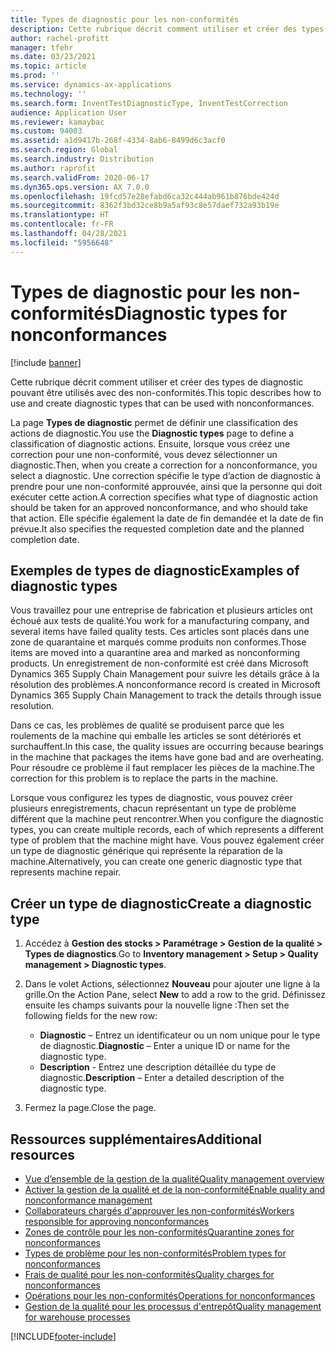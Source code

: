 ```yaml
---
title: Types de diagnostic pour les non-conformités
description: Cette rubrique décrit comment utiliser et créer des types de diagnostic pouvant être utilisés avec des non-conformités.
author: rachel-profitt
manager: tfehr
ms.date: 03/23/2021
ms.topic: article
ms.prod: ''
ms.service: dynamics-ax-applications
ms.technology: ''
ms.search.form: InventTestDiagnosticType, InventTestCorrection
audience: Application User
ms.reviewer: kamaybac
ms.custom: 94003
ms.assetid: a1d9417b-268f-4334-8ab6-8499d6c3acf0
ms.search.region: Global
ms.search.industry: Distribution
ms.author: raprofit
ms.search.validFrom: 2020-06-17
ms.dyn365.ops.version: AX 7.0.0
ms.openlocfilehash: 19fcd57e28efabd6ca32c444ab961b876bde424d
ms.sourcegitcommit: 8362f3bd32ce8b9a5af93c8e57daef732a93b19e
ms.translationtype: HT
ms.contentlocale: fr-FR
ms.lasthandoff: 04/28/2021
ms.locfileid: "5956648"
---
```

# <a name="diagnostic-types-for-nonconformances"></a><span data-ttu-id="0b596-103">Types de diagnostic pour les non-conformités</span><span class="sxs-lookup"><span data-stu-id="0b596-103">Diagnostic types for nonconformances</span></span>

[!include [banner](../includes/banner.md)]

<span data-ttu-id="0b596-104">Cette rubrique décrit comment utiliser et créer des types de diagnostic pouvant être utilisés avec des non-conformités.</span><span class="sxs-lookup"><span data-stu-id="0b596-104">This topic describes how to use and create diagnostic types that can be used with nonconformances.</span></span>

<span data-ttu-id="0b596-105">La page **Types de diagnostic** permet de définir une classification des actions de diagnostic.</span><span class="sxs-lookup"><span data-stu-id="0b596-105">You use the **Diagnostic types** page to define a classification of diagnostic actions.</span></span> <span data-ttu-id="0b596-106">Ensuite, lorsque vous créez une correction pour une non-conformité, vous devez sélectionner un diagnostic.</span><span class="sxs-lookup"><span data-stu-id="0b596-106">Then, when you create a correction for a nonconformance, you select a diagnostic.</span></span> <span data-ttu-id="0b596-107">Une correction spécifie le type d’action de diagnostic à prendre pour une non-conformité approuvée, ainsi que la personne qui doit exécuter cette action.</span><span class="sxs-lookup"><span data-stu-id="0b596-107">A correction specifies what type of diagnostic action should be taken for an approved nonconformance, and who should take that action.</span></span> <span data-ttu-id="0b596-108">Elle spécifie également la date de fin demandée et la date de fin prévue.</span><span class="sxs-lookup"><span data-stu-id="0b596-108">It also specifies the requested completion date and the planned completion date.</span></span>

## <a name="examples-of-diagnostic-types"></a><span data-ttu-id="0b596-109">Exemples de types de diagnostic</span><span class="sxs-lookup"><span data-stu-id="0b596-109">Examples of diagnostic types</span></span>

<span data-ttu-id="0b596-110">Vous travaillez pour une entreprise de fabrication et plusieurs articles ont échoué aux tests de qualité.</span><span class="sxs-lookup"><span data-stu-id="0b596-110">You work for a manufacturing company, and several items have failed quality tests.</span></span> <span data-ttu-id="0b596-111">Ces articles sont placés dans une zone de quarantaine et marqués comme produits non conformes.</span><span class="sxs-lookup"><span data-stu-id="0b596-111">Those items are moved into a quarantine area and marked as nonconforming products.</span></span> <span data-ttu-id="0b596-112">Un enregistrement de non-conformité est créé dans Microsoft Dynamics 365 Supply Chain Management pour suivre les détails grâce à la résolution des problèmes.</span><span class="sxs-lookup"><span data-stu-id="0b596-112">A nonconformance record is created in Microsoft Dynamics 365 Supply Chain Management to track the details through issue resolution.</span></span>

<span data-ttu-id="0b596-113">Dans ce cas, les problèmes de qualité se produisent parce que les roulements de la machine qui emballe les articles se sont détériorés et surchauffent.</span><span class="sxs-lookup"><span data-stu-id="0b596-113">In this case, the quality issues are occurring because bearings in the machine that packages the items have gone bad and are overheating.</span></span> <span data-ttu-id="0b596-114">Pour résoudre ce problème il faut remplacer les pièces de la machine.</span><span class="sxs-lookup"><span data-stu-id="0b596-114">The correction for this problem is to replace the parts in the machine.</span></span>

<span data-ttu-id="0b596-115">Lorsque vous configurez les types de diagnostic, vous pouvez créer plusieurs enregistrements, chacun représentant un type de problème différent que la machine peut rencontrer.</span><span class="sxs-lookup"><span data-stu-id="0b596-115">When you configure the diagnostic types, you can create multiple records, each of which represents a different type of problem that the machine might have.</span></span> <span data-ttu-id="0b596-116">Vous pouvez également créer un type de diagnostic générique qui représente la réparation de la machine.</span><span class="sxs-lookup"><span data-stu-id="0b596-116">Alternatively, you can create one generic diagnostic type that represents machine repair.</span></span>

## <a name="create-a-diagnostic-type"></a><span data-ttu-id="0b596-117">Créer un type de diagnostic</span><span class="sxs-lookup"><span data-stu-id="0b596-117">Create a diagnostic type</span></span>

1. <span data-ttu-id="0b596-118">Accédez à **Gestion des stocks \> Paramétrage \> Gestion de la qualité \> Types de diagnostics**.</span><span class="sxs-lookup"><span data-stu-id="0b596-118">Go to **Inventory management \> Setup \> Quality management \> Diagnostic types**.</span></span>
1. <span data-ttu-id="0b596-119">Dans le volet Actions, sélectionnez **Nouveau** pour ajouter une ligne à la grille.</span><span class="sxs-lookup"><span data-stu-id="0b596-119">On the Action Pane, select **New** to add a row to the grid.</span></span> <span data-ttu-id="0b596-120">Définissez ensuite les champs suivants pour la nouvelle ligne :</span><span class="sxs-lookup"><span data-stu-id="0b596-120">Then set the following fields for the new row:</span></span>

    - <span data-ttu-id="0b596-121">**Diagnostic** – Entrez un identificateur ou un nom unique pour le type de diagnostic.</span><span class="sxs-lookup"><span data-stu-id="0b596-121">**Diagnostic** – Enter a unique ID or name for the diagnostic type.</span></span>
    - <span data-ttu-id="0b596-122">**Description** - Entrez une description détaillée du type de diagnostic.</span><span class="sxs-lookup"><span data-stu-id="0b596-122">**Description** – Enter a detailed description of the diagnostic type.</span></span>

1. <span data-ttu-id="0b596-123">Fermez la page.</span><span class="sxs-lookup"><span data-stu-id="0b596-123">Close the page.</span></span>

## <a name="additional-resources"></a><span data-ttu-id="0b596-124">Ressources supplémentaires</span><span class="sxs-lookup"><span data-stu-id="0b596-124">Additional resources</span></span>

- [<span data-ttu-id="0b596-125">Vue d’ensemble de la gestion de la qualité</span><span class="sxs-lookup"><span data-stu-id="0b596-125">Quality management overview</span></span>](quality-management-processes.md)
- [<span data-ttu-id="0b596-126">Activer la gestion de la qualité et de la non-conformité</span><span class="sxs-lookup"><span data-stu-id="0b596-126">Enable quality and nonconformance management</span></span>](enable-quality-management.md)
- [<span data-ttu-id="0b596-127">Collaborateurs chargés d'approuver les non-conformités</span><span class="sxs-lookup"><span data-stu-id="0b596-127">Workers responsible for approving nonconformances</span></span>](quality-responsible-workers.md)
- [<span data-ttu-id="0b596-128">Zones de contrôle pour les non-conformités</span><span class="sxs-lookup"><span data-stu-id="0b596-128">Quarantine zones for nonconformances</span></span>](quality-quarantine-zones.md)
- [<span data-ttu-id="0b596-129">Types de problème pour les non-conformités</span><span class="sxs-lookup"><span data-stu-id="0b596-129">Problem types for nonconformances</span></span>](quality-problem-types.md)
- [<span data-ttu-id="0b596-130">Frais de qualité pour les non-conformités</span><span class="sxs-lookup"><span data-stu-id="0b596-130">Quality charges for nonconformances</span></span>](quality-charges.md)
- [<span data-ttu-id="0b596-131">Opérations pour les non-conformités</span><span class="sxs-lookup"><span data-stu-id="0b596-131">Operations for nonconformances</span></span>](quality-operations.md)
- [<span data-ttu-id="0b596-132">Gestion de la qualité pour les processus d'entrepôt</span><span class="sxs-lookup"><span data-stu-id="0b596-132">Quality management for warehouse processes</span></span>](quality-management-for-warehouses-processes.md)

[!INCLUDE[footer-include](../../includes/footer-banner.md)]
